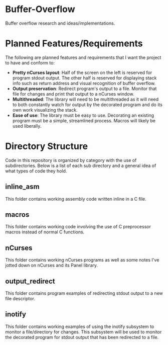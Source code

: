 # Buffer-Overflow
Buffer overflow research and ideas/implementations.

# Planned Features/Requirements

The following are planned features and requirements that I want the project
to have and conform to:

- **Pretty nCurses layout**: Half of the screen on the left is reserved for 
program stdout output. The other half is reserved for displaying stack info
such as return address and visual recognition of buffer overflow.
- **Output preservation**: Redirect program's output to a file. Monitor that
file for changes and print that output to a nCurses window.
- **Multithreaded**: The library will need to be multithreaded as it will need
to both constantly watch for output by the decorated program and do its own
work visualizing the stack.
- **Ease of use**: The library must be easy to use. Decorating an existing
program must be a simple, streamlined process. Macros will likely be used
liberally.

# Directory Structure

Code in this repository is organized by category with the use of
subdirectories. Below is a list of each sub directory and a general idea
of what types of code they hold.

## inline\_asm

This folder contains working assembly code written inline in a C file.

## macros

This folder contains working code involving the use of C preprocessor macros
instead of normal C functions.

## nCurses

This folder contains working nCurses programs as well as some notes I've jotted
down on nCurses and its Panel library.

## output\_redirect

This folder contains program examples of redirecting stdout output to a new
file descriptor.

## inotify

This folder contains working examples of using the inotify subsystem to monitor
a file/directory for changes. This subsystem will be used to monitor the
decorated program for stdout output that has been redirected to a file.
